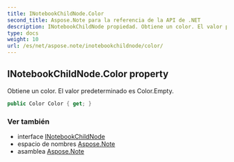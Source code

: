 ```yaml
---
title: INotebookChildNode.Color
second_title: Aspose.Note para la referencia de la API de .NET
description: INotebookChildNode propiedad. Obtiene un color. El valor predeterminado es Color.Empty.
type: docs
weight: 10
url: /es/net/aspose.note/inotebookchildnode/color/
---
```

## INotebookChildNode.Color property

Obtiene un color. El valor predeterminado es Color.Empty.

```csharp
public Color Color { get; }
```

### Ver también

* interface [INotebookChildNode](../)
* espacio de nombres [Aspose.Note](../../inotebookchildnode/)
* asamblea [Aspose.Note](../../../)


